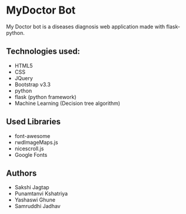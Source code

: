 # MyDoctor Bot
 
My Doctor bot is a diseases diagnosis web application made with flask-python.

## Technologies used:

* HTML5
* CSS
* JQuery
* Bootstrap v3.3
* python
* flask (python framework)
* Machine Learning (Decision tree algorithm)

## Used Libraries

* font-awesome
* rwdImageMaps.js
* nicescroll.js
* Google Fonts

## Authors

* Sakshi Jagtap
* Punamtanvi Kshatriya
* Yashaswi Ghune
* Samruddhi Jadhav


